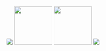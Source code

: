 
<div align="center" >
  <img src="https://capsule-render.vercel.app/api?type=wave&color=auto&height=300&section=header&text=KIM%KIM&fontSize=90" />
  <img style="width:100; height:100;" src="https://img.shields.io/badge/Python-3766AB?style=flat-square&logo=Python&logoColor=white" />
    <img style="width:100; height:100;" src="https://img.shields.io/badge/Python-3766AB?style=flat-square&logo=Python&logoColor=white" />
   <img src="https://capsule-render.vercel.app/api?type=wave&color=auto&height=300&section=header&fontSize=90" />
</div>


